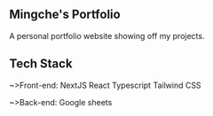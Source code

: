 ## Mingche's Portfolio

A personal portfolio website showing off my projects.

## Tech Stack

~>Front-end:
NextJS
React
Typescript
Tailwind CSS

~>Back-end:
Google sheets
